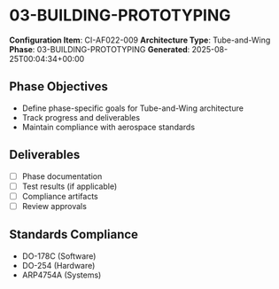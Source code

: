 # 03-BUILDING-PROTOTYPING

**Configuration Item**: CI-AF022-009
**Architecture Type**: Tube-and-Wing
**Phase**: 03-BUILDING-PROTOTYPING
**Generated**: 2025-08-25T00:04:34+00:00

## Phase Objectives
- Define phase-specific goals for Tube-and-Wing architecture
- Track progress and deliverables
- Maintain compliance with aerospace standards

## Deliverables
- [ ] Phase documentation
- [ ] Test results (if applicable)
- [ ] Compliance artifacts
- [ ] Review approvals

## Standards Compliance
- DO-178C (Software)
- DO-254 (Hardware)
- ARP4754A (Systems)
